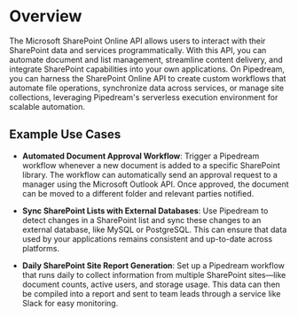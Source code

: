 # Overview

The Microsoft SharePoint Online API allows users to interact with their SharePoint data and services programmatically. With this API, you can automate document and list management, streamline content delivery, and integrate SharePoint capabilities into your own applications. On Pipedream, you can harness the SharePoint Online API to create custom workflows that automate file operations, synchronize data across services, or manage site collections, leveraging Pipedream's serverless execution environment for scalable automation.

## Example Use Cases

- **Automated Document Approval Workflow**: Trigger a Pipedream workflow whenever a new document is added to a specific SharePoint library. The workflow can automatically send an approval request to a manager using the Microsoft Outlook API. Once approved, the document can be moved to a different folder and relevant parties notified.

- **Sync SharePoint Lists with External Databases**: Use Pipedream to detect changes in a SharePoint list and sync these changes to an external database, like MySQL or PostgreSQL. This can ensure that data used by your applications remains consistent and up-to-date across platforms.

- **Daily SharePoint Site Report Generation**: Set up a Pipedream workflow that runs daily to collect information from multiple SharePoint sites—like document counts, active users, and storage usage. This data can then be compiled into a report and sent to team leads through a service like Slack for easy monitoring.

